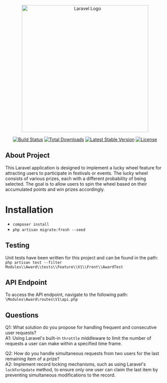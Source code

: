 <p align="center"><a href="https://laravel.com" target="_blank"><img src="https://raw.githubusercontent.com/laravel/art/master/logo-lockup/5%20SVG/2%20CMYK/1%20Full%20Color/laravel-logolockup-cmyk-red.svg" width="400" alt="Laravel Logo"></a></p>

<p align="center">
<a href="https://github.com/laravel/framework/actions"><img src="https://github.com/laravel/framework/workflows/tests/badge.svg" alt="Build Status"></a>
<a href="https://packagist.org/packages/laravel/framework"><img src="https://img.shields.io/packagist/dt/laravel/framework" alt="Total Downloads"></a>
<a href="https://packagist.org/packages/laravel/framework"><img src="https://img.shields.io/packagist/v/laravel/framework" alt="Latest Stable Version"></a>
<a href="https://packagist.org/packages/laravel/framework"><img src="https://img.shields.io/packagist/l/laravel/framework" alt="License"></a>
</p>

## About Project

This Laravel application is designed to implement a lucky wheel feature for attracting users to participate in festivals or events. The lucky wheel consists of various prizes, each with a different probability of being selected. The goal is to allow users to spin the wheel based on their accumulated points and win prizes accordingly.
 
# Installation
- `composer install`
- `php artisan migrate:fresh --seed`

## Testing

Unit tests have been written for this project and can be found in the path: \
`php artisan test --filter Modules\\Award\\tests\\Feature\\V1\\Front\\AwardTest`

## API Endpoint
To access the API endpoint, navigate to the following path: \
```\Modules\Award\routes\V1\api.php```


## Questions

Q1: What solution do you propose for handling frequent and consecutive user requests? \
A1: Using Laravel's built-in `throttle` middleware to limit the number of requests a user can make within a specified time frame.

Q2: How do you handle simultaneous requests from two users for the last remaining item of a prize?\
A2: Implement record locking mechanisms, such as using Laravel's `lockForUpdate` method, to ensure only one user can claim 
the last item by preventing simultaneous modifications to the record.






